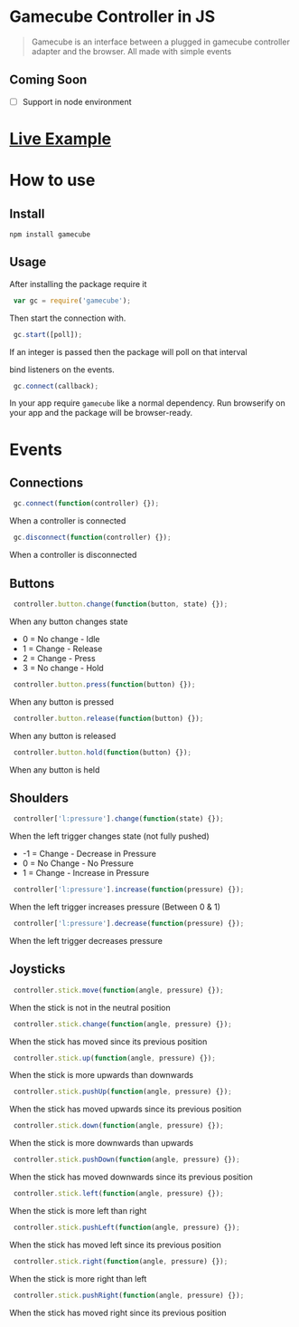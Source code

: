 # Gamecube Controller in JS
> Gamecube is an interface between a plugged in gamecube controller adapter and the browser. All made with simple events

## Coming Soon
- [ ] Support in node environment

# [Live Example](https://mothepro.github.io/Gamecube)


# How to use
## Install
```npm install gamecube```

## Usage
After installing the package require it
```js
 var gc = require('gamecube');
```

Then start the connection with.
```js
 gc.start([poll]);
```
If an integer is passed then the package will poll on that interval

bind listeners on the events.
```js
 gc.connect(callback);
```

In your app require `gamecube` like a normal dependency. Run browserify on your app and the package will be browser-ready.


# Events
## Connections
```js
 gc.connect(function(controller) {});
```
When a controller is connected

```js
 gc.disconnect(function(controller) {});
```
When a controller is disconnected

## Buttons

```js
 controller.button.change(function(button, state) {});
```
When any button changes state

 * 0 = No change - Idle
 * 1 = Change    - Release
 * 2 = Change    - Press
 * 3 = No change - Hold

```js
 controller.button.press(function(button) {});
```
When any button is pressed

```js
 controller.button.release(function(button) {});
```
When any button is released

```js
 controller.button.hold(function(button) {});
```
When any button is held

## Shoulders

```js
 controller['l:pressure'].change(function(state) {});
```
When the left trigger changes state (not fully pushed)
 *  -1 = Change    - Decrease in Pressure
 *  0  = No Change - No Pressure
 *  1  = Change    - Increase in Pressure

```js
 controller['l:pressure'].increase(function(pressure) {});
```
When the left trigger increases pressure (Between 0 & 1)

```js
 controller['l:pressure'].decrease(function(pressure) {});
```
When the left trigger decreases pressure

## Joysticks

```js
 controller.stick.move(function(angle, pressure) {});
```
When the stick is not in the neutral position

```js
 controller.stick.change(function(angle, pressure) {});
```
When the stick has moved since its previous position

```js
 controller.stick.up(function(angle, pressure) {});
```
When the stick is more upwards than downwards

```js
 controller.stick.pushUp(function(angle, pressure) {});
```
When the stick has moved upwards since its previous position

```js
 controller.stick.down(function(angle, pressure) {});
```
When the stick is more downwards than upwards

```js
 controller.stick.pushDown(function(angle, pressure) {});
```
When the stick has moved downwards since its previous position

```js
 controller.stick.left(function(angle, pressure) {});
```
When the stick is more left than right

```js
 controller.stick.pushLeft(function(angle, pressure) {});
```
When the stick has moved left since its previous position

```js
 controller.stick.right(function(angle, pressure) {});
```
When the stick is more right than left

```js
 controller.stick.pushRight(function(angle, pressure) {});
```
When the stick has moved right since its previous position